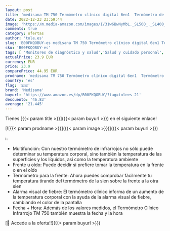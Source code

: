 ```yaml
---
layout: post
title: 'medisana TM 750 Termómetro clínico digital 6en1  Termómetro de oído para bebés  niños y adultos  termómetro frontal con alarma visual de fiebre  función de memoria y medición de líquidos'
date: 2022-12-23 23:59:44
image: 'https://m.media-amazon.com/images/I/31w6BwNyMbL._SL500_._SL400_.jpg'
comments: true
category: ofertas
author: 'tole.es'
slug: 'B00FKQOBUY-es medisana TM 750 Termómetro clínico digital 6en1 Termómetro...'
sku: 'B00FKQOBUY-es'
tags: [ 'Monitores de diagnóstico y salud','Salud y cuidado personal','Suministros y equipamiento médico','Termómetros de oído','Termómetros médicos','Termómetros y accesorios','bebés','medisana','🇪🇸', ]
actualPrice: 23.9 EUR
currency: EUR
price: 23.9
comparePrice: 44.95 EUR
prodname: 'medisana TM 750 Termómetro clínico digital 6en1  Termómetro de oído para bebés  niños y adultos  termómetro frontal con alarma visual de fiebre  función de memoria y medición de líquidos'
country: 'es'
flag: '🇪🇸'
brand: 'Medisana'
buyurl: 'https://www.amazon.es/dp/B00FKQOBUY/?tag=tolees-21'
descuento: '46.83'
average: '21.445'
---
```


Tienes [{{< param title >}}]({{< param buyurl >}}) en el siguiente enlace!

[![{{< param prodname >}}]({{< param image >}})]({{< param buyurl >}})

ℹ️:

- Multifunción: Con nuestro termómetro de infrarrojos no sólo puede determinar su temperatura corporal, sino también la temperatura de las superficies y los líquidos, así como la temperatura ambiente
- Frente u oído: Puede decidir si prefiere tomar la temperatura en la frente o en el oído
- Termómetro para la frente: Ahora puedes comprobar fácilmente tu temperatura tirando del termómetro de la sien sobre la frente a la otra sien
- Alarma visual de fiebre: El termómetro clínico informa de un aumento de la temperatura corporal con la ayuda de la alarma visual de fiebre, cambiando el color de la pantalla
- Fecha + Hora: Además de los valores medidos, el Termómetro Clínico Infrarrojo TM 750 también muestra la fecha y la hora

[🛒 Accede a la oferta!!]({{< param buyurl >}})
